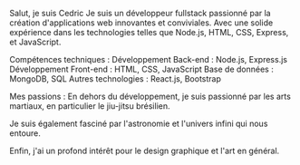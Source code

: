 Salut, je suis Cedric
Je suis un développeur fullstack passionné par la création d'applications web innovantes et conviviales. Avec une solide expérience dans les technologies telles que Node.js, HTML, CSS, Express, et JavaScript.

Compétences techniques :
Développement Back-end : Node.js, Express.js
Développement Front-end : HTML, CSS, JavaScript
Base de données : MongoDB, SQL
Autres technologies : React.js,  Bootstrap


Mes passions :
En dehors du développement, je suis passionné par les arts martiaux, en particulier le jiu-jitsu brésilien. 

Je suis également fasciné par l'astronomie et l'univers infini qui nous entoure. 

Enfin, j'ai un profond intérêt pour le design graphique et l'art en général. 

<!--
**cedricscbjj/cedricscbjj** is a ✨ _special_ ✨ repository because its `README.md` (this file) appears on your GitHub profile.

Here are some ideas to get you started:

- 🔭 I’m currently working on ...
- 🌱 I’m currently learning ...
- 👯 I’m looking to collaborate on ...
- 🤔 I’m looking for help with ...
- 💬 Ask me about ...
- 📫 How to reach me: ...
- 😄 Pronouns: ...
- ⚡ Fun fact: ...
-->
